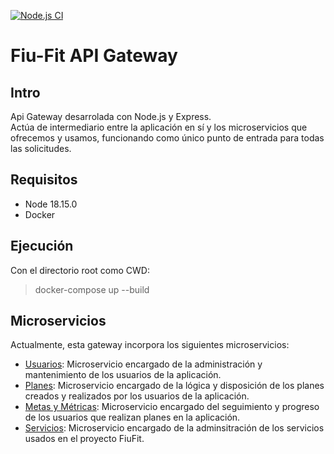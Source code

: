 [![Node.js CI](https://github.com/taller-II-2023-q1-g8/API-Gateway/actions/workflows/node.js.yml/badge.svg)](https://github.com/taller-II-2023-q1-g8/API-Gateway/actions/workflows/node.js.yml)
# Fiu-Fit API Gateway

## Intro
Api Gateway desarrolada con Node.js y Express. 	
Actúa de intermediario entre la aplicación en sí y los microservicios que ofrecemos y usamos, funcionando como único punto de entrada para todas las solicitudes.

## Requisitos
* Node 18.15.0
* Docker

## Ejecución
Con el directorio root como CWD:
> docker-compose up --build

## Microservicios
Actualmente, esta gateway incorpora los siguientes microservicios:

* [Usuarios](https://github.com/taller-II-2023-q1-g8/fiufit.fiuba.user.api): Microservicio encargado de la administración y mantenimiento de los usuarios de la aplicación.
* [Planes](https://github.com/taller-II-2023-q1-g8/fiufit.fiuba.plan.api): Microservicio encargado de la lógica y disposición de los planes creados y realizados por los usuarios de la aplicación.
* [Metas y Métricas](https://github.com/taller-II-2023-q1-g8/fiufit.fiuba.goal.api): Microservicio encargado del seguimiento y progreso de los usuarios que realizan planes en la aplicación.
* [Servicios](https://github.com/taller-II-2023-q1-g8/fiufit.services): Microservicio encargado de la adminsitración de los servicios usados en el proyecto FiuFit.
